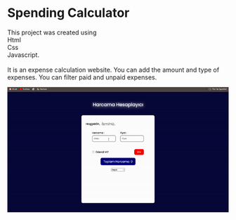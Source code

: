 <h1>Spending Calculator</h1>


This project was created using </br>
Html</br>
Css </br>
Javascript. </br>
</br>
It is an expense calculation website. You can add the amount and type of expenses. You can filter paid and unpaid expenses.
</br>

![](spending.gif)